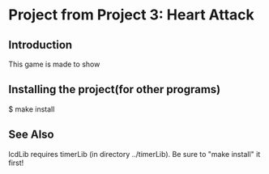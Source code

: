 # Project from Project 3: Heart Attack
## Introduction
This game is made to show 

## Installing the project(for other programs)

$ make install

## See Also

lcdLib requires timerLib (in directory ../timerLib).  Be sure to "make install" it first!
